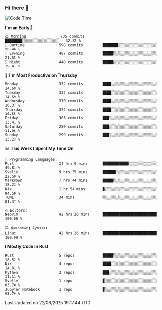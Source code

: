 ### Hi there 👋
<!--START_SECTION:waka-->
![Code Time](http://img.shields.io/badge/Code%20Time-683%20hrs%2012%20mins-blue)

**I'm an Early 🐤** 

```text
🌞 Morning                735 commits         ████████░░░░░░░░░░░░░░░░░   32.52 % 
🌆 Daytime                598 commits         ███████░░░░░░░░░░░░░░░░░░   26.46 % 
🌃 Evening                487 commits         █████░░░░░░░░░░░░░░░░░░░░   21.55 % 
🌙 Night                  440 commits         █████░░░░░░░░░░░░░░░░░░░░   19.47 % 
```
📅 **I'm Most Productive on Thursday** 

```text
Monday                   332 commits         ████░░░░░░░░░░░░░░░░░░░░░   14.69 % 
Tuesday                  332 commits         ████░░░░░░░░░░░░░░░░░░░░░   14.69 % 
Wednesday                370 commits         ████░░░░░░░░░░░░░░░░░░░░░   16.37 % 
Thursday                 374 commits         ████░░░░░░░░░░░░░░░░░░░░░   16.55 % 
Friday                   303 commits         ███░░░░░░░░░░░░░░░░░░░░░░   13.41 % 
Saturday                 250 commits         ███░░░░░░░░░░░░░░░░░░░░░░   11.06 % 
Sunday                   299 commits         ███░░░░░░░░░░░░░░░░░░░░░░   13.23 % 
```


📊 **This Week I Spent My Time On** 

```text
💬 Programming Languages: 
Rust                     21 hrs 8 mins       ████████████░░░░░░░░░░░░░   49.81 % 
Svelte                   9 hrs 35 mins       ██████░░░░░░░░░░░░░░░░░░░   22.59 % 
Markdown                 7 hrs 44 mins       █████░░░░░░░░░░░░░░░░░░░░   18.23 % 
Nix                      1 hr 54 mins        █░░░░░░░░░░░░░░░░░░░░░░░░   04.50 % 
TOML                     34 mins             ░░░░░░░░░░░░░░░░░░░░░░░░░   01.37 % 

🔥 Editors: 
Neovim                   42 hrs 26 mins      █████████████████████████   100.00 % 

💻 Operating System: 
Linux                    42 hrs 26 mins      █████████████████████████   100.00 % 
```

**I Mostly Code in Rust** 

```text
Rust                     5 repos             █████░░░░░░░░░░░░░░░░░░░░   18.52 % 
Nix                      4 repos             ████░░░░░░░░░░░░░░░░░░░░░   14.81 % 
Python                   3 repos             ███░░░░░░░░░░░░░░░░░░░░░░   11.11 % 
Svelte                   1 repo              █░░░░░░░░░░░░░░░░░░░░░░░░   03.70 % 
Jupyter Notebook         1 repo              █░░░░░░░░░░░░░░░░░░░░░░░░   03.70 % 
```




 Last Updated on 22/06/2025 19:17:44 UTC
<!--END_SECTION:waka-->

<!--
**YoganshSharma/YoganshSharma** is a ✨ _special_ ✨ repository because its `README.md` (this file) appears on your GitHub profile.

Here are some ideas to get you started:

- 🔭 I’m currently working on ...
- 🌱 I’m currently learning ...
- 👯 I’m looking to collaborate on ...
- 🤔 I’m looking for help with ...
- 💬 Ask me about ...
- 📫 How to reach me: ...
- 😄 Pronouns: ...
- ⚡ Fun fact: ...
-->
